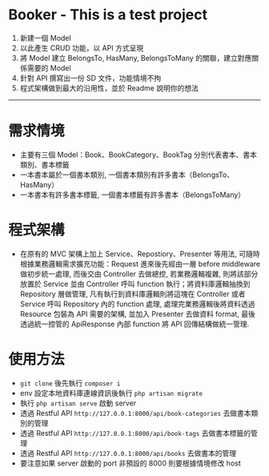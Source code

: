# Booker - This is a test project

1. 新建一個 Model
2. 以此產生 CRUD 功能，以 API 方式呈現
3. 將 Model 建立 BelongsTo, HasMany, BelongsToMany 的關聯，建立對應關係需要的 Model
4. 針對 API 撰寫出一份 SD 文件，功能情境不拘
5. 程式架構做到最大的沿用性，並於 Readme 說明你的想法

<hr>

# 需求情境

-   主要有三個 Model：Book、BookCategory、BookTag 分別代表書本、書本類別、書本標籤
-   一本書本屬於一個書本類別, 一個書本類別有許多書本（BelongsTo、HasMany）
-   一本書本有許多書本標籤, 一個書本標籤有許多書本（BelongsToMany）

# 程式架構

-   在原有的 MVC 架構上加上 Service、Repostiory、Presenter 等用法, 可隨時根據業務邏輯需求擴充功能：Request 進來後先經由一層 before middleware 做初步統一處理, 而後交由 Controller 去做總控, 若業務邏輯複雜, 則將該部分放置於 Service 並由 Controller 呼叫 function 執行；將資料庫邏輯抽換到 Repository 層做管理, 凡有執行到資料庫邏輯則將這塊在 Controller 或者 Service 呼叫 Repository 內的 function 處理, 處理完業務邏輯後將資料透過 Resource 包裝為 API 需要的架構, 並加入 Presenter 去做資料 format, 最後透過統一控管的 ApiResponse 內部 function 將 API 回傳結構做統一管理.

# 使用方法

-   `git clone` 後先執行 `composer i`
-   env 設定本地資料庫連線資訊後執行 `php artisan migrate`
-   執行 `php artisan serve` 啟動 server
-   透過 Restful API `http://127.0.0.1:8000/api/book-categories` 去做書本類別的管理
-   透過 Restful API `http://127.0.0.1:8000/api/book-tags` 去做書本標籤的管理
-   透過 Restful API `http://127.0.0.1:8000/api/books` 去做書本的管理
-   要注意如果 server 啟動的 port 非預設的 8000 則要根據情境修改 host
